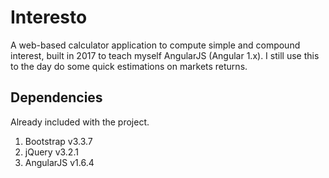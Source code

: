 # Interesto

A web-based calculator application to compute simple and compound interest, built in 2017 to teach myself AngularJS (Angular 1.x). I still use this to the day do some quick estimations on markets returns.


## Dependencies
Already included with the project.

1. Bootstrap v3.3.7
2. jQuery v3.2.1
3. AngularJS v1.6.4
